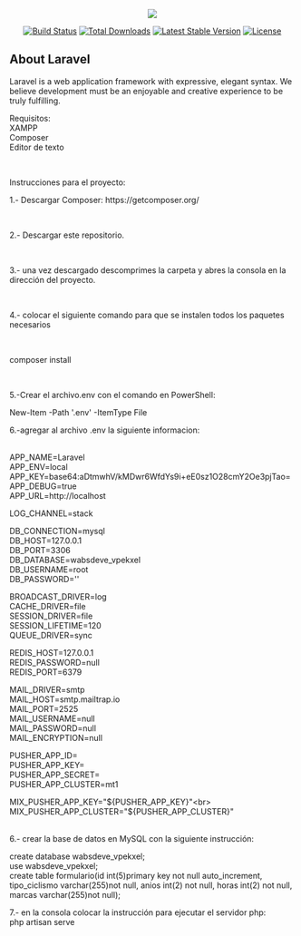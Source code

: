 <p align="center"><img src="https://laravel.com/assets/img/components/logo-laravel.svg"></p>

<p align="center">
<a href="https://travis-ci.org/laravel/framework"><img src="https://travis-ci.org/laravel/framework.svg" alt="Build Status"></a>
<a href="https://packagist.org/packages/laravel/framework"><img src="https://poser.pugx.org/laravel/framework/d/total.svg" alt="Total Downloads"></a>
<a href="https://packagist.org/packages/laravel/framework"><img src="https://poser.pugx.org/laravel/framework/v/stable.svg" alt="Latest Stable Version"></a>
<a href="https://packagist.org/packages/laravel/framework"><img src="https://poser.pugx.org/laravel/framework/license.svg" alt="License"></a>
</p>

## About Laravel

Laravel is a web application framework with expressive, elegant syntax. We believe development must be an enjoyable and creative experience to be truly fulfilling. 
<br>
 <p>Requisitos:<br>
 XAMPP<br>
 Composer<br>   
 Editor de texto<br>
 </p><br>
 <p>Instrucciones para el proyecto:<br>
<p>1.- Descargar Composer: https://getcomposer.org/</p><br>
<p>2.- Descargar este repositorio.</p><br>
<p>3.- una vez descargado descomprimes la carpeta y abres la consola en la dirección del proyecto.</p><br>
<p>4.- colocar el siguiente comando para que se instalen todos los paquetes necesarios</p><br>
 <p>composer install</p><br>
    
<p>5.-Crear el archivo.env con el comando en PowerShell:</p>
<p>New-Item -Path '.env' -ItemType File</p>

<p>6.-agregar al archivo .env la siguiente informacion:</p><br>
APP_NAME=Laravel<br>
APP_ENV=local<br>
APP_KEY=base64:aDtmwhV/kMDwr6WfdYs9i+eE0sz1O28cmY2Oe3pjTao=<br>
APP_DEBUG=true<br>
APP_URL=http://localhost<br>

LOG_CHANNEL=stack<br>

DB_CONNECTION=mysql<br>
DB_HOST=127.0.0.1<br>
DB_PORT=3306<br>
DB_DATABASE=wabsdeve_vpekxel<br>
DB_USERNAME=root<br>
DB_PASSWORD=''<br>

BROADCAST_DRIVER=log<br>
CACHE_DRIVER=file<br>
SESSION_DRIVER=file<br>
SESSION_LIFETIME=120<br>
QUEUE_DRIVER=sync<br>

REDIS_HOST=127.0.0.1<br>
REDIS_PASSWORD=null<br>
REDIS_PORT=6379<br>

MAIL_DRIVER=smtp<br>
MAIL_HOST=smtp.mailtrap.io<br>
MAIL_PORT=2525<br>
MAIL_USERNAME=null<br>
MAIL_PASSWORD=null<br>
MAIL_ENCRYPTION=null<br>

PUSHER_APP_ID=<br>
PUSHER_APP_KEY=<br>
PUSHER_APP_SECRET=<br>
PUSHER_APP_CLUSTER=mt1<br>

MIX_PUSHER_APP_KEY="${PUSHER_APP_KEY}"<br>
MIX_PUSHER_APP_CLUSTER="${PUSHER_APP_CLUSTER}"<br>
<br>

<p>6.- crear la base de datos en MySQL con la siguiente instrucción:</p>
<p>create database wabsdeve_vpekxel;<br>
use wabsdeve_vpekxel;<br>
create table formulario(id int(5)primary key not null auto_increment, tipo_ciclismo varchar(255)not null, anios int(2) not null, horas int(2) not null, marcas varchar(255)not null);<br></p>
7.- en la consola colocar la instrucción para ejecutar el servidor php:<br>
php artisan serve
